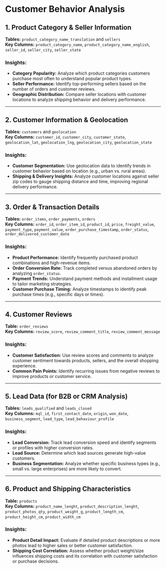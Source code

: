 # Customer Behavior Analysis

## 1. Product Category & Seller Information
**Tables:** `product_category_name_translation` and `sellers`  
**Key Columns:** `product_category_name`, `product_category_name_english`, `seller_id`, `seller_city`, `seller_state`

### Insights:
- **Category Popularity:** Analyze which product categories customers purchase most often to understand popular product types.
- **Seller Performance:** Identify top-performing sellers based on the number of orders and customer reviews.
- **Geographic Distribution:** Compare seller locations with customer locations to analyze shipping behavior and delivery performance.

---

## 2. Customer Information & Geolocation
**Tables:** `customers` and `geolocation`  
**Key Columns:** `customer_id`, `customer_city`, `customer_state`, `geolocation_lat`, `geolocation_lng`, `geolocation_city`, `geolocation_state`

### Insights:
- **Customer Segmentation:** Use geolocation data to identify trends in customer behavior based on location (e.g., urban vs. rural areas).
- **Shipping & Delivery Insights:** Analyze customer locations against seller zip codes to gauge shipping distance and time, improving regional delivery performance.

---

## 3. Order & Transaction Details
**Tables:** `order_items`, `order_payments`, `orders`  
**Key Columns:** `order_id`, `order_item_id`, `product_id`, `price`, `freight_value`, `payment_type`, `payment_value`, `order_purchase_timestamp`, `order_status`, `order_delivered_customer_date`

### Insights:
- **Product Performance:** Identify frequently purchased product combinations and high-revenue items.
- **Order Conversion Rate:** Track completed versus abandoned orders by analyzing `order_status`.
- **Payment Trends:** Understand payment methods and installment usage to tailor marketing strategies.
- **Customer Purchase Timing:** Analyze timestamps to identify peak purchase times (e.g., specific days or times).

---

## 4. Customer Reviews
**Table:** `order_reviews`  
**Key Columns:** `review_score`, `review_comment_title`, `review_comment_message`

### Insights:
- **Customer Satisfaction:** Use review scores and comments to analyze customer sentiment towards products, sellers, and the overall shopping experience.
- **Common Pain Points:** Identify recurring issues from negative reviews to improve products or customer service.

---

## 5. Lead Data (for B2B or CRM Analysis)
**Tables:** `leads_qualified` and `leads_closed`  
**Key Columns:** `mql_id`, `first_contact_date`, `origin`, `won_date`, `business_segment`, `lead_type`, `lead_behaviour_profile`

### Insights:
- **Lead Conversion:** Track lead conversion speed and identify segments or profiles with higher conversion rates.
- **Lead Source:** Determine which lead sources generate high-value customers.
- **Business Segmentation:** Analyze whether specific business types (e.g., small vs. large enterprises) are more likely to convert.

---

## 6. Product and Shipping Characteristics
**Table:** `products`  
**Key Columns:** `product_name_lenght`, `product_description_lenght`, `product_photos_qty`, `product_weight_g`, `product_length_cm`, `product_height_cm`, `product_width_cm`

### Insights:
- **Product Detail Impact:** Evaluate if detailed product descriptions or more photos lead to higher sales or better customer satisfaction.
- **Shipping Cost Correlation:** Assess whether product weight/size influences shipping costs and its correlation with customer satisfaction or purchase decisions.
